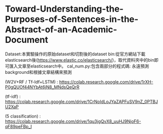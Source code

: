 # Toward-Understanding-the-Purposes-of-Sentences-in-the-Abstract-of-an-Academic-Document

Dataset:本實驗操作的原始dataset和切割後的dataset
bin:從官方網站下載elasticsearch後(https://www.elastic.co/elasticsearch/)，取代資料夾中的bin即可匯入文章至elasticsearch中。
cal_num.py:包含兩部分的程式碼: 永遠預測background和根據文章結構來預測

(W2V+RF / Tf-Idf+LSTM) : https://colab.research.google.com/drive/1rXH-P0gQUOf44NYbAt6jN8_MNdsQeQrR

(tf-idf) : https://colab.research.google.com/drive/1CrNoIdLoJYaZAPFuSV9nZ_0PTBJU2XaP

(5 classification) : https://colab.research.google.com/drive/1qu3jgQvX8_uuHJ9NjoF6-qF89peFBp_I
